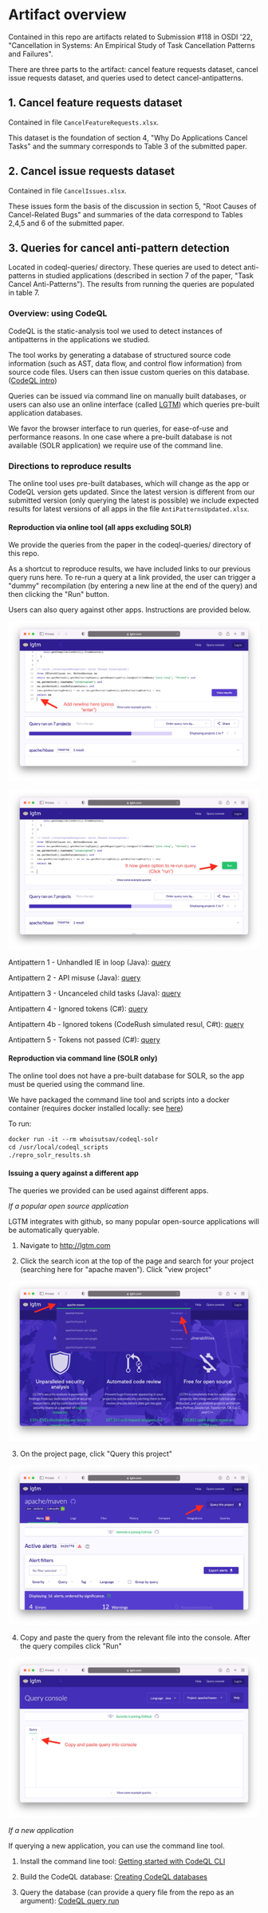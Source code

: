 # Artifact overview
Contained in this repo are artifacts related to Submission #118 in OSDI '22, "Cancellation in Systems: An Empirical Study of Task Cancellation Patterns and Failures".

There are three parts to the artifact: cancel feature requests dataset, cancel issue requests dataset, and queries used to detect cancel-antipatterns.

## 1. Cancel feature requests dataset 
Contained in file `CancelFeatureRequests.xlsx`.

This dataset is the foundation of section 4, "Why Do Applications Cancel Tasks" and the summary corresponds to Table 3 of the submitted paper.

## 2. Cancel issue requests dataset
Contained in file `CancelIssues.xlsx`.

These issues form the basis of the discussion in section 5, "Root Causes of Cancel-Related Bugs" and summaries of the data correspond to Tables 2,4,5 and 6 of the submitted paper.

## 3. Queries for cancel anti-pattern detection
Located in codeql-queries/ directory. These queries are used to detect anti-patterns in studied applications (described in section 7 of the paper, "Task Cancel Anti-Patterns"). The results from running the queries are populated in table 7. 

### Overview: using CodeQL

CodeQL is the static-analysis tool we used to detect instances of antipatterns in the applications we studied. 

The tool works by generating a database of structured source code information (such as AST, data flow, and control flow information) from source code files. Users can then issue custom queries on this database. ([CodeQL intro](https://codeql.github.com/docs/codeql-overview/about-codeql/))

Queries can be issued via command line on manually built databases, or users can also use an online interface (called [LGTM](https://lgtm.com)) which queries pre-built application databases. 

We favor the browser interface to run queries, for ease-of-use and performance reasons. In one case where a pre-built database is not available (SOLR application) we require use of the command line.

### Directions to reproduce results

The online tool uses pre-built databases, which will change as the app or CodeQL version gets updated. Since the latest version is different from our submitted version (only querying the latest is possible) we include expected results for latest versions of all apps in the file `AntiPatternsUpdated.xlsx`.

#### Reproduction via online tool (all apps excluding SOLR)

We provide the queries from the paper in the codeql-queries/ directory of this repo.

As a shortcut to reproduce results, we have included links to our previous query runs here. To re-run a query at a link provided, the user can trigger a "dummy" recompilation (by entering a new line at the end of the query) and then clicking the "Run" button.

Users can also query against other apps. Instructions are provided below.

![img](img/trigger-recompilation.jpg)

![img](img/rerun-query.jpg)

Antipattern 1 - Unhandled IE in loop (Java): [query](https://lgtm.com/query/4502635833131002770/)

Antipattern 2 - API misuse (Java): [query](https://lgtm.com/query/6993141721663402382/)

Antipattern 3 - Uncanceled child tasks (Java): [query](https://lgtm.com/query/6339895077683761249/)

Antipattern 4 - Ignored tokens (C#): [query](https://lgtm.com/query/6530142182538842937/)

Antipattern 4b - Ignored tokens (CodeRush simulated resul, C#t): [query](https://lgtm.com/query/2963154777123929711/)

Antipattern 5 - Tokens not passed (C#): [query](https://lgtm.com/query/2497434787279115793/)


#### Reproduction via command line (SOLR only)

The online tool does not have a pre-built database for SOLR, so the app must be queried using the command line.

We have packaged the command line tool and scripts into a docker container (requires docker installed locally: see [here](https://docs.docker.com/engine/))

To run:
```
docker run -it --rm whoisutsav/codeql-solr
cd /usr/local/codeql_scripts
./repro_solr_results.sh
```


#### Issuing a query against a different app
The queries we provided can be used against different apps.


*If a popular open source application*

LGTM integrates with github, so many popular open-source applications will be automatically queryable.

1. Navigate to http://lgtm.com

2. Click the search icon at the top of the page and search for your project (searching here for "apache maven"). Click "view project"

![img](img/search-app.jpg)

3. On the project page, click "Query this project"

![img](img/navigate-to-console.jpg)

4. Copy and paste the query from the relevant file into the console. After the query compiles click "Run"

![img](img/paste-into-console.jpg)



*If a new application*

If querying a new application, you can use the command line tool.

1. Install the command line tool: [Getting started with CodeQL CLI](https://codeql.github.com/docs/codeql-cli/getting-started-with-the-codeql-cli/)

2. Build the CodeQL database: [Creating CodeQL databases](https://codeql.github.com/docs/codeql-cli/creating-codeql-databases/)

3. Query the database (can provide a query file from the repo as an argument): [CodeQL query run](https://codeql.github.com/docs/codeql-cli/manual/query-run/)




